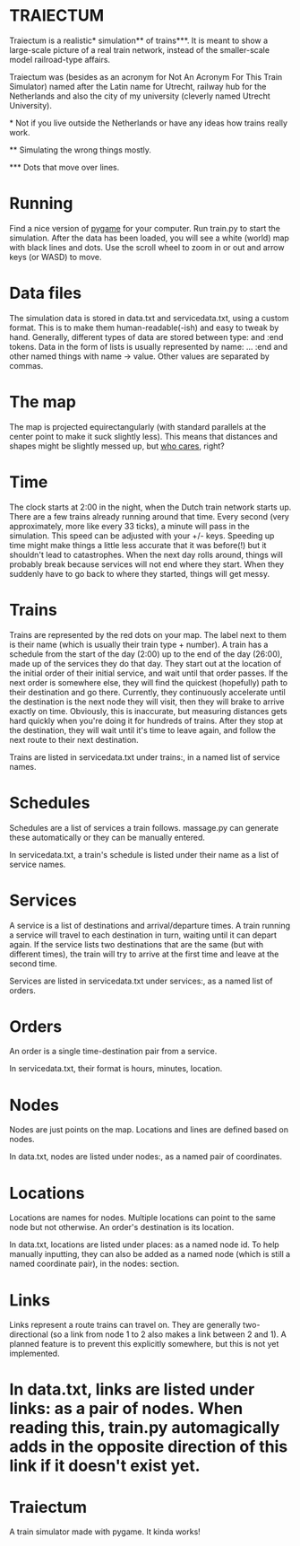 TRAIECTUM
=========

Traiectum is a realistic* simulation** of trains***. It is meant to show a large-scale picture of a real train network, instead of the smaller-scale model railroad-type affairs.

Traiectum was (besides as an acronym for Not An Acronym For This Train Simulator) named after the Latin name for Utrecht, railway hub for the Netherlands and also the city of my university (cleverly named Utrecht University).

\* Not if you live outside the Netherlands or have any ideas how trains really work.

\*\* Simulating the wrong things mostly.

\*\*\* Dots that move over lines.

# Running

Find a nice version of [pygame](http://pygame.org) for your computer. Run train.py to start the simulation. After the data has been loaded, you will see a white (world) map with black lines and dots. Use the scroll wheel to zoom in or out and arrow keys (or WASD) to move.

# Data files

The simulation data is stored in data.txt and servicedata.txt, using a custom format. This is to make them human-readable(-ish) and easy to tweak by hand. Generally, different types of data are stored between type: and :end tokens. Data in the form of lists is usually represented by name: ... :end and other named things with name -> value. Other values are separated by commas.

# The map

The map is projected equirectangularly (with standard parallels at the center point to make it suck slightly less). This means that distances and shapes might be slightly messed up, but [who cares](http://xkcd.com/977/), right?

# Time

The clock starts at 2:00 in the night, when the Dutch train network starts up. There are a few trains already running around that time. Every second (very approximately, more like every 33 ticks), a minute will pass in the simulation. This speed can be adjusted with your +/- keys. Speeding up time might make things a little less accurate that it was before(!) but it shouldn't lead to catastrophes. When the next day rolls around, things will probably break because services will not end where they start. When they suddenly have to go back to where they started, things will get messy.

# Trains

Trains are represented by the red dots on your map. The label next to them is their name (which is usually their train type + number). A train has a schedule from the start of the day (2:00) up to the end of the day (26:00), made up of the services they do that day. They start out at the location of the initial order of their initial service, and wait until that order passes. If the next order is somewhere else, they will find the quickest (hopefully) path to their destination and go there. Currently, they continuously accelerate until the destination is the next node they will visit, then they will brake to arrive exactly on time. Obviously, this is inaccurate, but measuring distances gets hard quickly when you're doing it for hundreds of trains. After they stop at the destination, they will wait until it's time to leave again, and follow the next route to their next destination.

Trains are listed in servicedata.txt under trains:, in a named list of service names.

# Schedules

Schedules are a list of services a train follows. massage.py can generate these automatically or they can be manually entered.

In servicedata.txt, a train's schedule is listed under their name as a list of service names.

# Services

A service is a list of destinations and arrival/departure times. A train running a service will travel to each destination in turn, waiting until it can depart again. If the service lists two destinations that are the same (but with different times), the train will try to arrive at the first time and leave at the second time.

Services are listed in servicedata.txt under services:, as a named list of orders.

# Orders

An order is a single time-destination pair from a service. 

In servicedata.txt, their format is hours, minutes, location.

# Nodes

Nodes are just points on the map. Locations and lines are defined based on nodes.

In data.txt, nodes are listed under nodes:, as a named pair of coordinates.

# Locations

Locations are names for nodes. Multiple locations can point to the same node but not otherwise. An order's destination is its location.

In data.txt, locations are listed under places: as a named node id. To help manually inputting, they can also be added as a named node (which is still a named coordinate pair), in the nodes: section.

# Links

Links represent a route trains can travel on. They are generally two-directional (so a link from node 1 to 2 also makes a link between 2 and 1). A planned feature is to prevent this explicitly somewhere, but this is not yet implemented.

In data.txt, links are listed under links: as a pair of nodes. When reading this, train.py automagically adds in the opposite direction of this link if it doesn't exist yet.
=======
Traiectum
=========

A train simulator made with pygame. It kinda works!

